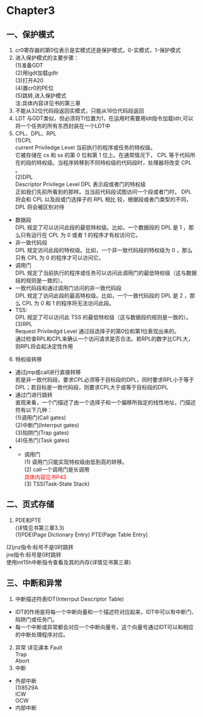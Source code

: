 # Chapter3
## 一、保护模式
1. cr0寄存器的第0位表示是实模式还是保护模式，0-实模式，1-保护模式  
2. 进入保护模式的主要步骤：  
(1)准备GDT  
(2)用lgdt加载gdtr  
(3)打开A20  
(4)置cr0的PE位  
(5)跳转,进入保护模式  
注:具体内容详见书的第三章  
3. 不能从32位代码段返回实模式，只能从16位代码段返回  
4. LDT 与GDT类似，但必须将Tl位置为1，在运用时需要用ldt指令加载ldtr,可以将一个任务的所有东西封装在一个LDT中  
5. CPL、DPL、RPL  
(1)CPL  
current Priviledge Level 当前执行的程序或任务的特权级。  
它被存储在 cs 和 ss 的第 0 位和第 1 位上。在通常情况下， CPL 等于代码所在的段的特权级。当程序转移到不同特权级的代码段时，处理器将改变 CPL 。  
(2)DPL  
Descriptor Privilege Level  DPL 表示段或者门的特权级  
正如我们先前所看到的那样。当当前代码段试图访问一个段或者门时， DPL 将会和 CPL 以及段或门选择子的 RPL 相比
较，根据段或者门类型的不同， DPL 将会被区别对待  
- 数据段  
DPL 规定了可以访问此段的最低特权级。比如，一个数据段的 DPL 是 1 ，那么只有运行在 CPL 为 0 或者 1 的程序才有权访问它。  
- 非一致代码段  
DPL 规定访问此段的特权级。比如，一个非一致代码段的特权级为 0 ，那么只有 CPL 为 0 的程序才可以访问它。  
- 调用门  
DPL 规定了当前执行的程序或任务可以访问此调用门的最低特权级（这与数据段的规则是一致的）。  
- 一致代码段和通过调用门访问的非一致代码段  
DPL 规定了访问此段的最高特权级。比如，一个一致代码段的 DPL 是 2 ，那么 CPL 为 0 和 1 的程序将无法访问此段。  
- TSS:  
DPL 规定了可以访问此 TSS 的最低特权级（这与数据段的规则是一致的）。  
(3)RPL  
Request Priviledgd Level 通过段选择子的第0位和第1位表现出来的。  
通过检查RPL和CPL来确认一个访问请求是否合法。若RPL的数字比CPL大，则RPL将会起决定性作用  
6. 特权级转移  
- 通过jmp或call进行直接转移  
若是非一致代码段，要求CPL必须等于目标段的DPL，同时要求RPL小于等于DPL；若目标是一致代码段，则要求CPL大于或等于目标段的DPL  
- 通过门进行跳转  
直观来看，一个门描述了由一个选择子和一个偏移所指定的线性地址，门描述符有以下几种：  
(1)调用门(Call gates)  
(2)中断门(Interrput gates)  
(3)陷阱门(Trap gates)  
(4)任务门(Task gates)  
- - 调用门  
(1) 调用门只能实现特权级由低到高的转移。  
(2) call一个调用门是长调用  
<font color="red">具体内容见书P43</font>  
(3) TSS(Task-State Stack)  



## 二、页式存储
1. PDE和PTE  
(详情见书第三章3.3)  
(1)PDE(Page Dictionary Entry)  PTE(Page Table Entry)  

(2)jnz指令:标号不是0时跳转  
jne指令:标号是0时跳转  
使用int15h中断指令查看及其的内存(详情见书第三章)  

## 三、中断和异常
1. 中断描述符表IDT(Interrput Descriptor Table)  
- IDT的作用是将每一个中断向量和一个描述符对应起来，IDT中可以有中断门、陷阱门或任务门。  
- 每一个中断或异常都会对应一个中断向量号，这个向量号通过IDT可以和相应的中断处理程序对应。  
2. 异常
详见课本
Fault  
Trap  
Abort  
3. 中断
- 外部中断  
(1)8529A  
ICW  
OCW  
- 内部中断  



























